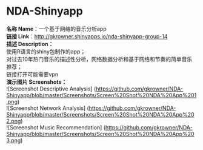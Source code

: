 # NDA-Shinyapp
**名称 Name**：一个基于网络的音乐分析app  
**链接 Link**：http://gkrowner.shinyapps.io/nda-shinyapp-group-14   
**描述 Description：**  
使用R语言的shiny包制作的app；  
对过去10年热门音乐的描述性分析，网络数据分析和基于网络和节奏的简单音乐推荐；   
链接打开可能需要vpn  
**演示图片 Screenshots：**  
![Screenshot Descriptive Analysis] (https://github.com/gkrowner/NDA-Shinyapp/blob/master/Screenshots/Screen%20Shot%20NDA%20App%201.png)  
![Screenshot Network Analysis] (https://github.com/gkrowner/NDA-Shinyapp/blob/master/Screenshots/Screen%20Shot%20NDA%20App%202.png)  
![Screenshot Music Recommendation] (https://github.com/gkrowner/NDA-Shinyapp/blob/master/Screenshots/Screen%20Shot%20NDA%20App%203.png)  
